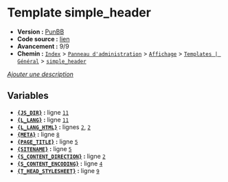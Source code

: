 # Template simple_header

* __Version :__ [PunBB](.)
* __Code source :__ [lien](../../src/punbb/simple_header.tpl)
* __Avancement :__ 9/9
* __Chemin :__ [`Index`](http://votre-forum.appspot.com/#/admin/,&part=themes,&mode=main&sub=templates,?l=main&mode=edit_main&part=themes&sub=templates&t=admin/index.forum?extended_admin=1&amp;l=main&amp;main_mode=edit&amp;mode=edit_main&amp;part=themes&amp;sub=templates&amp;t=123&amp;vo=1&amp;tid=20da2ed6af603f574efb8eff099d8396) > [`Panneau d'administration`](http://votre-forum.appspot.com/admin/#&part=themes,&mode=main&sub=templates,?l=main&mode=edit_main&part=themes&sub=templates&t=admin/index.forum?extended_admin=1&amp;l=main&amp;main_mode=edit&amp;mode=edit_main&amp;part=themes&amp;sub=templates&amp;t=123&amp;vo=1&amp;tid=20da2ed6af603f574efb8eff099d8396) > [`Affichage`](http://votre-forum.appspot.com/admin/?part=themes#&mode=main&sub=templates,?l=main&mode=edit_main&part=themes&sub=templates&t=admin/index.forum?extended_admin=1&amp;l=main&amp;main_mode=edit&amp;mode=edit_main&amp;part=themes&amp;sub=templates&amp;t=123&amp;vo=1&amp;tid=20da2ed6af603f574efb8eff099d8396) > [`Templates | Général`](http://votre-forum.appspot.com/admin/?mode=main&part=themes&sub=templates#?l=main&mode=edit_main&part=themes&sub=templates&t=admin/index.forum?extended_admin=1&amp;l=main&amp;main_mode=edit&amp;mode=edit_main&amp;part=themes&amp;sub=templates&amp;t=123&amp;vo=1&amp;tid=20da2ed6af603f574efb8eff099d8396) > [`simple_header`](http://votre-forum.appspot.com/admin/?l=main&mode=edit_main&part=themes&sub=templates&t=admin/index.forum?extended_admin=1&amp;l=main&amp;main_mode=edit&amp;mode=edit_main&amp;part=themes&amp;sub=templates&amp;t=123&amp;vo=1&amp;tid=20da2ed6af603f574efb8eff099d8396)

[*Ajouter une description*](https://fa-tvars.appspot.com/tpl/punbb/simple_header)

## Variables

* __[`{JS_DIR}`](https://github.com/Etana/template/blob/master/var/JS_DIR.md#readme) :__ ligne [`11`](../../src/punbb/simple_header.tpl#L11)
* __[`{L_LANG}`](https://github.com/Etana/template/blob/master/var/L_LANG.md#readme) :__ ligne [`11`](../../src/punbb/simple_header.tpl#L11)
* __[`{L_LANG_HTML}`](https://github.com/Etana/template/blob/master/var/L_LANG_HTML.md#readme) :__ lignes [`2`](../../src/punbb/simple_header.tpl#L2), [`2`](../../src/punbb/simple_header.tpl#L2)
* __[`{META}`](https://github.com/Etana/template/blob/master/var/META.md#readme) :__ ligne [`8`](../../src/punbb/simple_header.tpl#L8)
* __[`{PAGE_TITLE}`](https://github.com/Etana/template/blob/master/var/PAGE_TITLE.md#readme) :__ ligne [`5`](../../src/punbb/simple_header.tpl#L5)
* __[`{SITENAME}`](https://github.com/Etana/template/blob/master/var/SITENAME.md#readme) :__ ligne [`5`](../../src/punbb/simple_header.tpl#L5)
* __[`{S_CONTENT_DIRECTION}`](https://github.com/Etana/template/blob/master/var/S_CONTENT_DIRECTION.md#readme) :__ ligne [`2`](../../src/punbb/simple_header.tpl#L2)
* __[`{S_CONTENT_ENCODING}`](https://github.com/Etana/template/blob/master/var/S_CONTENT_ENCODING.md#readme) :__ ligne [`4`](../../src/punbb/simple_header.tpl#L4)
* __[`{T_HEAD_STYLESHEET}`](https://github.com/Etana/template/blob/master/var/T_HEAD_STYLESHEET.md#readme) :__ ligne [`9`](../../src/punbb/simple_header.tpl#L9)
